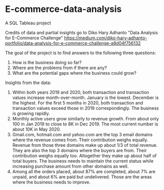 # E-commerce-data-analysis
A SQL Tableau project

Credits of data and partial insights go to Diko Hary Adhanto "Data Analysis for E-Commerce Challenge" https://medium.com/diko-hary-adhanto-portfolio/data-analysis-for-e-commerce-challenge-a8d04f756132

The goal of the project is to find answers to the following three questions:
1.	How is the business doing so far?
2.	Where are the problems from if there are any?
3.	What are the potential gaps where the business could grow?

Insights from the data:
1.	Within both years 2019 and 2020, both transaction and transaction values increase month-over-month. January is the lowest. December is the highest. For the first 5 months in 2020, both transaction and transaction values exceed those in 2019 correspondingly. The business is growing rapidly.
2.	Monthly active users grow similarly to revenue growth. From about only 100 in Jan 2019 to close to 8K in Dec 2019. The most current number is about 10K in May 2020.
3.	Gmail.com, hotmail.com and yahoo.com are the top 3 email domains where the revenue comes from. Their contribution weighs equally. Revenue from those three domains make up about 1/3 of total revenue. They are also the top 3 domains where the buyers are from. Their contribution weighs equally too. Altogether they make up about half of total buyers. The business needs to maintain the current status while increasing purchase amount from other domains as well.
4.	Among all the orders placed, about 87% are completed, about 7% are unpaid, and about 6% are paid but undelivered. Those are the areas where the business needs to improve. 
